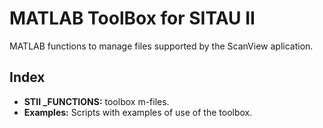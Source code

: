 # MATLAB ToolBox for SITAU II  

MATLAB functions to manage files supported by the ScanView aplication.  

## Index

- **STII _FUNCTIONS:** toolbox m-files.  
- **Examples:** Scripts with examples of use of the toolbox. 
